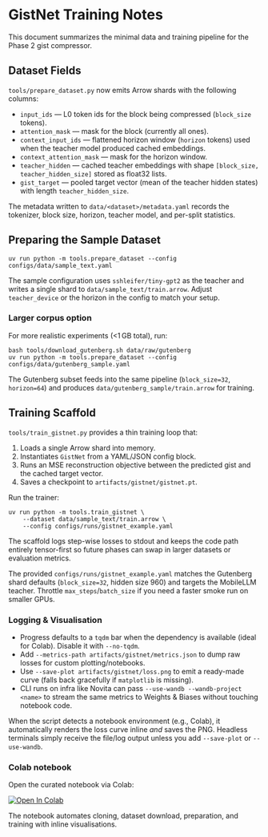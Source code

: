 # GistNet Training Notes

This document summarizes the minimal data and training pipeline for the Phase 2
gist compressor.

## Dataset Fields

`tools/prepare_dataset.py` now emits Arrow shards with the following columns:

- `input_ids` — L0 token ids for the block being compressed (`block_size` tokens).
- `attention_mask` — mask for the block (currently all ones).
- `context_input_ids` — flattened horizon window (`horizon` tokens) used when the
  teacher model produced cached embeddings.
- `context_attention_mask` — mask for the horizon window.
- `teacher_hidden` — cached teacher embeddings with shape
  `[block_size, teacher_hidden_size]` stored as float32 lists.
- `gist_target` — pooled target vector (mean of the teacher hidden states) with
  length `teacher_hidden_size`.

The metadata written to `data/<dataset>/metadata.yaml` records the tokenizer,
block size, horizon, teacher model, and per-split statistics.

## Preparing the Sample Dataset

```
uv run python -m tools.prepare_dataset --config configs/data/sample_text.yaml
```

The sample configuration uses `sshleifer/tiny-gpt2` as the teacher and writes a
single shard to `data/sample_text/train.arrow`. Adjust `teacher_device` or the
horizon in the config to match your setup.

### Larger corpus option

For more realistic experiments (<1 GB total), run:

```
bash tools/download_gutenberg.sh data/raw/gutenberg
uv run python -m tools.prepare_dataset --config configs/data/gutenberg_sample.yaml
```

The Gutenberg subset feeds into the same pipeline (`block_size=32`,
`horizon=64`) and produces `data/gutenberg_sample/train.arrow` for training.

## Training Scaffold

`tools/train_gistnet.py` provides a thin training loop that:

1. Loads a single Arrow shard into memory.
2. Instantiates `GistNet` from a YAML/JSON config block.
3. Runs an MSE reconstruction objective between the predicted gist and the cached
   target vector.
4. Saves a checkpoint to `artifacts/gistnet/gistnet.pt`.

Run the trainer:

```
uv run python -m tools.train_gistnet \
    --dataset data/sample_text/train.arrow \
    --config configs/runs/gistnet_example.yaml
```

The scaffold logs step-wise losses to stdout and keeps the code path entirely
tensor-first so future phases can swap in larger datasets or evaluation metrics.

The provided `configs/runs/gistnet_example.yaml` matches the Gutenberg shard
defaults (`block_size=32`, hidden size 960) and targets the MobileLLM teacher.
Throttle `max_steps`/`batch_size` if you need a faster smoke run on smaller GPUs.

### Logging & Visualisation

- Progress defaults to a `tqdm` bar when the dependency is available (ideal for
  Colab). Disable it with `--no-tqdm`.
- Add `--metrics-path artifacts/gistnet/metrics.json` to dump raw losses for
  custom plotting/notebooks.
- Use `--save-plot artifacts/gistnet/loss.png` to emit a ready-made curve (falls
  back gracefully if `matplotlib` is missing).
- CLI runs on infra like Novita can pass `--use-wandb --wandb-project <name>` to
  stream the same metrics to Weights & Biases without touching notebook code.

When the script detects a notebook environment (e.g., Colab), it automatically
renders the loss curve inline *and* saves the PNG. Headless terminals simply
receive the file/log output unless you add `--save-plot` or `--use-wandb`.

### Colab notebook

Open the curated notebook via Colab:

[![Open In Colab](https://colab.research.google.com/assets/colab-badge.svg)](https://colab.research.google.com/github/<your-org>/MegaContext/blob/main/notebooks/gistnet_demo.ipynb)

The notebook automates cloning, dataset download, preparation, and training with
inline visualisations.

